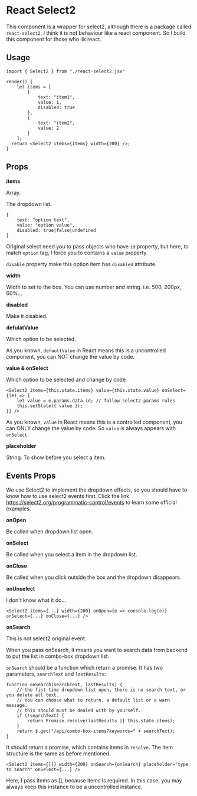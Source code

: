 # React Select2

This component is a wrapper for select2, although there is a package called `react-select2`, I think it is not behaviour like a react component.
So I build this component for those who lik react.

## Usage

```
import { Select2 } from "./react-select2.jsx"

render() {
    let items = [
        {
            text: "item1",
            value: 1,
            disabled: true
        },
        {
            text: "item2",
            value: 2
        }
    ];
  return <Select2 items={items} width={200} />;
}
```

## Props

**items**

Array.

The dropdown list.

```
{
    text: "option text",
    value: "option value",
    disabled: true|false|undefined
}
```

Original select need you to pass objects who have `id` property, but here, to match `option` tag, I force you to contains a `value` property.

`disable` property make this option item has `disabled` attribute.

**width**

Width to set to the box. You can use number and string. i.e. 500, 200px, 60%...

**disabled**

Make it disabled.

**defulatValue**

Which option to be selected.

As you known, `defaultValue` in React means this is a uncontrolled component, you can NOT change the value by code.

**value & onSelect**

Which option to be selected and change by code.

```
<Select2 items={this.state.items} value={this.state.value} onSelect={(e) => {
    let value = e.params.data.id; // follow select2 params rules
    this.setState({ value });
}} />
```

As you known, `value` in React means this is a controlled component, you can ONLY change the value by code. 
So `value` is always appears with `onSelect`.

**placeholder**

String. To show before you select a item.

## Events Props

We use Select2 to implement the dropdown effects, so you should have to know how to use select2 events first.
Click the link https://select2.org/programmatic-control/events to learn some official examples.

**onOpen**

Be called when dropdown list open.

**onSelect**

Be called when you select a item in the dropdown list.

**onClose**

Be called when you click outside the box and the dropdown disappears.

**onUnselect**

I don't know what it do...

```
<Select2 items={...} width={200} onOpen={e => console.log(e)} onSelect={...} onClose={...} />
```

**onSearch**

This is not select2 original event.

When you pass onSearch, it means you want to search data from backend to put the list in combo-box dropdown list.

`onSearch` should be a function which return a promise. It has two parameters, `searchText` and `lastResults`:

```
function onSearch(searchText, lastResults) {
    // the fist time dropdown list open, there is no search text, or you delete all text.
    // You can choose what to return, a default list or a warn message.
    // this should must be dealed with by yourself.
    if (!searchText) {
        return Promise.resolve(lastResults || this.state.items);
    }
    return $.get("/api/combo-box-items?keywords=" + searchText);
}
```

It should return a promise, which contains items in `resolve`. The item structure is the same as before mentioned.

```
<Select2 items={[]} width={200} onSearch={onSearch} placeholder="type to search" onSelect={...} />
```

Here, I pass items as [], because items is required. In this case, you may always keep this instance to be a uncontrolled instance.
